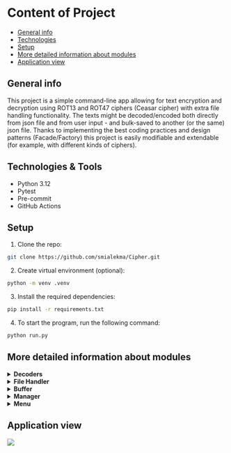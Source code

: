 # Content of Project
* [General info](#general-info)
* [Technologies](#technologies)
* [Setup](#setup)
* [More detailed information about modules](#more-detailed-information-about-modules)
* [Application view](#application-view)

## General info
This project is a simple command-line app allowing for text encryption and decryption
using ROT13 and ROT47 ciphers (Ceasar cipher) with extra file handling functionality.
The texts might be decoded/encoded both directly from json file 
and from user input - and bulk-saved to another (or the same) json file.
Thanks to implementing the best coding practices and design patterns (Facade/Factory)
this project is easily modifiable and extendable (for example, with different kinds of ciphers).

## Technologies & Tools
<ul>
<li>Python 3.12</li>
<li>Pytest</li>
<li>Pre-commit</li>
<li>GitHub Actions</li>
</ul>

## Setup
1. Clone the repo:
```bash
git clone https://github.com/smialekma/Cipher.git
```

2. Create virtual environment (optional):
```bash
python -m venv .venv
```

3. Install the required dependencies:
```bash
pip install -r requirements.txt
```

4. To start the program, run the following command:
```bash
python run.py
```

## More detailed information about modules
<details>
<summary><b>Decoders</b></summary>
Includes Decoder Factory and specific cipher classes with their encode/decode methods.
</details>
<details>
<summary><b>File Handler</b></summary>
JSON-based file operations (reading, writing and appending) 
with user-defined file paths and exception handling.
</details>
<details>
<summary><b>Buffer</b></summary>
Memory object that holds all the texts used during the program operation.
Allows for efficient loading from and saving to files.
</details>
<details>
<summary><b>Manager</b></summary>
Simple higher-level interface granting easy access to all the functionalities
(displaying menus, processing texts, file handling).
</details>
<details>
<summary><b>Menu</b></summary>
User-friendly interface for selecting functions.
</details> 

## Application view
<img src="https://github.com/user-attachments/assets/25af4b82-77a3-45b6-acd5-00a132529fa1" width=”50%” height=”50%”></img>
